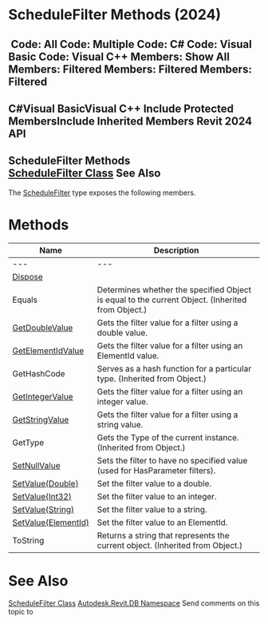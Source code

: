 # ScheduleFilter Methods (2024)

﻿
 Code: All Code: Multiple Code: C# Code: Visual Basic Code: Visual C++  Members: Show All Members: Filtered Members: Filtered Members: Filtered   
---  
C#Visual BasicVisual C++
Include Protected MembersInclude Inherited Members
Revit 2024 API  
---  
ScheduleFilter Methods  
[ScheduleFilter Class](a5dfec9f-1efd-b507-d079-eabcbf5032f8.md "ScheduleFilter Class") See Also  
---  
The [ScheduleFilter](a5dfec9f-1efd-b507-d079-eabcbf5032f8.md "ScheduleFilter Class") type exposes the following members.
# Methods
| Name | Description |
| --- | --- |
| --- | --- | --- |
| [Dispose](6830e4c4-13dc-5e85-5d0c-715de0a52bf1.md "Dispose Method") |
| Equals | Determines whether the specified Object is equal to the current Object. (Inherited from Object.) |
| [GetDoubleValue](9c1cce12-0cf2-35d6-0a3d-fe9caff8faf0.md "GetDoubleValue Method") | Gets the filter value for a filter using a double value. |
| [GetElementIdValue](3ee4da28-2a21-f9a3-0b58-03286ec21bfc.md "GetElementIdValue Method") | Gets the filter value for a filter using an ElementId value. |
| GetHashCode | Serves as a hash function for a particular type.  (Inherited from Object.) |
| [GetIntegerValue](f2fc20ab-05c6-2b2c-80dd-86a93d0ddd4c.md "GetIntegerValue Method") | Gets the filter value for a filter using an integer value. |
| [GetStringValue](1bd344af-4984-367d-f8a6-769f7fb0d093.md "GetStringValue Method") | Gets the filter value for a filter using a string value. |
| GetType | Gets the Type of the current instance. (Inherited from Object.) |
| [SetNullValue](2c193a4c-37fd-0b4d-a026-d9dfd773c16b.md "SetNullValue Method") | Sets the filter to have no specified value (used for HasParameter filters). |
| [SetValue(Double)](c510b2ca-b22d-789f-b329-58efd5713da0.md "SetValue Method \(Double\)") | Set the filter value to a double. |
| [SetValue(Int32)](2f52924c-8851-6512-c2b0-28205a799c21.md "SetValue Method \(Int32\)") | Set the filter value to an integer. |
| [SetValue(String)](9556c7a1-1bf9-2844-3357-ada1c0f653de.md "SetValue Method \(String\)") | Set the filter value to a string. |
| [SetValue(ElementId)](768e344c-4e15-866f-4cb1-84fe74d549d3.md "SetValue Method \(ElementId\)") | Set the filter value to an ElementId. |
| ToString | Returns a string that represents the current object. (Inherited from Object.) |

# See Also
[ScheduleFilter Class](a5dfec9f-1efd-b507-d079-eabcbf5032f8.md "ScheduleFilter Class")
[Autodesk.Revit.DB Namespace](87546ba7-461b-c646-cbb1-2cb8f5bff8b2.md "Autodesk.Revit.DB Namespace")
Send comments on this topic to 